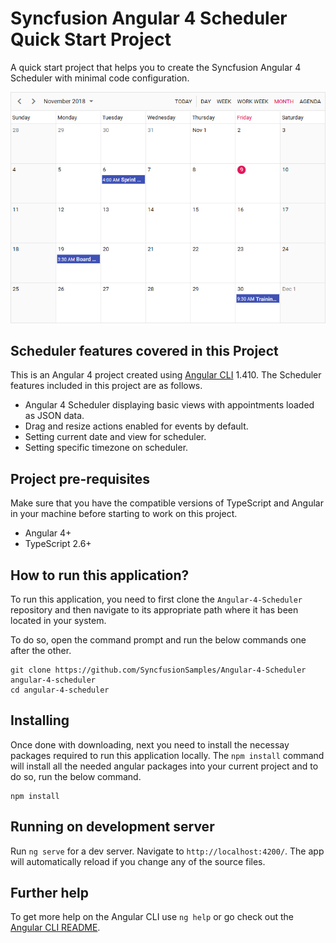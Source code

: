 # Syncfusion Angular 4 Scheduler Quick Start Project

A quick start project that helps you to create the Syncfusion Angular 4 Scheduler with minimal code configuration.

![Monthly Angular 4 Scheduler](monthly-scheduler.png)

## Scheduler features covered in this Project

This is an Angular 4 project created using [Angular CLI](https://github.com/angular/angular-cli) 1.410. The Scheduler features included in this project are as follows.
* Angular 4 Scheduler displaying basic views with appointments loaded as JSON data.
* Drag and resize actions enabled for events by default.
* Setting current date and view for scheduler.
* Setting specific timezone on scheduler.

## Project pre-requisites
Make sure that you have the compatible versions of TypeScript and Angular in your machine before starting to work on this project.
* Angular 4+
* TypeScript 2.6+

## How to run this application?
To run this application, you need to first clone the `Angular-4-Scheduler` repository and then navigate to its appropriate path where it has been located in your system.

To do so, open the command prompt and run the below commands one after the other.

```
git clone https://github.com/SyncfusionSamples/Angular-4-Scheduler angular-4-scheduler
cd angular-4-scheduler
```

## Installing
Once done with downloading, next you need to install the necessay packages required to run this application locally. The `npm install` command will install all the needed angular packages into your current project and to do so, run the below command.

```
npm install
```
## Running on development server
Run `ng serve` for a dev server. Navigate to `http://localhost:4200/`. The app will automatically reload if you change any of the source files.

## Further help

To get more help on the Angular CLI use `ng help` or go check out the [Angular CLI README](https://github.com/angular/angular-cli/blob/master/README.md).
